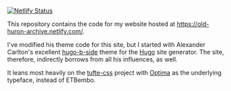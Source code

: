 
[![Netlify Status](https://api.netlify.com/api/v1/badges/f6678d27-a557-4ccf-a7b5-7504a73ff021/deploy-status)](https://app.netlify.com/sites/old-huron-archive/deploys)

This repository contains the code for my website hosted at
https://old-huron-archive.netlify.com/.


I've modified his theme code for this site, but I started with Alexander
Carlton's excellent [hugo-b-side](https://github.com/fisodd/hugo-b-side) theme
for the [Hugo](https://gohugo.io/) site generator. The site, therefore,
indirectly borrows from all his influences, as well.

It leans most heavily on the [tufte-css](https://github.com/edwardtufte/tufte-css) 
project with [Optima](https://en.wikipedia.org/wiki/Optima) as the
underlying typeface, instead of ETBembo.


